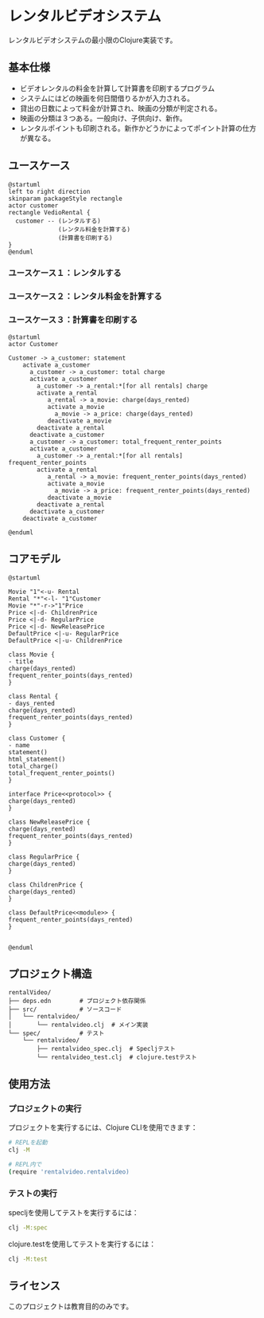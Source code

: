 # レンタルビデオシステム

レンタルビデオシステムの最小限のClojure実装です。

## 基本仕様
+ ビデオレンタルの料金を計算して計算書を印刷するプログラム
+ システムにはどの映画を何日間借りるかが入力される。
+ 貸出の日数によって料金が計算され、映画の分類が判定される。
+ 映画の分類は３つある。一般向け、子供向け、新作。
+ レンタルポイントも印刷される。新作かどうかによってポイント計算の仕方が異なる。

## ユースケース
```plantuml
@startuml
left to right direction
skinparam packageStyle rectangle
actor customer
rectangle VedioRental {
  customer -- (レンタルする)
              (レンタル料金を計算する)
              (計算書を印刷する)
}
@enduml
```

### ユースケース１：レンタルする

### ユースケース２：レンタル料金を計算する

### ユースケース３：計算書を印刷する
```plantuml
@startuml
actor Customer

Customer -> a_customer: statement
    activate a_customer
      a_customer -> a_customer: total charge
      activate a_customer
        a_customer -> a_rental:*[for all rentals] charge
        activate a_rental
           a_rental -> a_movie: charge(days_rented)
           activate a_movie
             a_movie -> a_price: charge(days_rented)
           deactivate a_movie
        deactivate a_rental
      deactivate a_customer
      a_customer -> a_customer: total_frequent_renter_points
      activate a_customer
        a_customer -> a_rental:*[for all rentals] frequent_renter_points
        activate a_rental
           a_rental -> a_movie: frequent_renter_points(days_rented)
           activate a_movie
             a_movie -> a_price: frequent_renter_points(days_rented)
           deactivate a_movie
        deactivate a_rental
      deactivate a_customer
    deactivate a_customer

@enduml

```

## コアモデル
```plantuml
@startuml

Movie "1"<-u- Rental
Rental "*"<-l- "1"Customer
Movie "*"-r->"1"Price
Price <|-d- ChildrenPrice
Price <|-d- RegularPrice
Price <|-d- NewReleasePrice
DefaultPrice <|-u- RegularPrice
DefaultPrice <|-u- ChildrenPrice

class Movie {
- title
charge(days_rented)
frequent_renter_points(days_rented)
}

class Rental {
- days_rented
charge(days_rented)
frequent_renter_points(days_rented)
}

class Customer {
- name
statement()
html_statement()
total_charge()
total_frequent_renter_points()
}

interface Price<<protocol>> {
charge(days_rented)
}

class NewReleasePrice {
charge(days_rented)
frequent_renter_points(days_rented)
}

class RegularPrice {
charge(days_rented)
}

class ChildrenPrice {
charge(days_rented)
}

class DefaultPrice<<module>> {
frequent_renter_points(days_rented)
}


@enduml
```

## プロジェクト構造

```
rentalVideo/
├── deps.edn        # プロジェクト依存関係
├── src/            # ソースコード
│   └── rentalvideo/
│       └── rentalvideo.clj  # メイン実装
└── spec/           # テスト
    └── rentalvideo/
        ├── rentalvideo_spec.clj  # Specljテスト
        └── rentalvideo_test.clj  # clojure.testテスト
```

## 使用方法

### プロジェクトの実行

プロジェクトを実行するには、Clojure CLIを使用できます：

```bash
# REPLを起動
clj -M

# REPL内で
(require 'rentalvideo.rentalvideo)
```

### テストの実行

specljを使用してテストを実行するには：

```bash
clj -M:spec
```

clojure.testを使用してテストを実行するには：

```bash
clj -M:test
```

## ライセンス

このプロジェクトは教育目的のみです。
